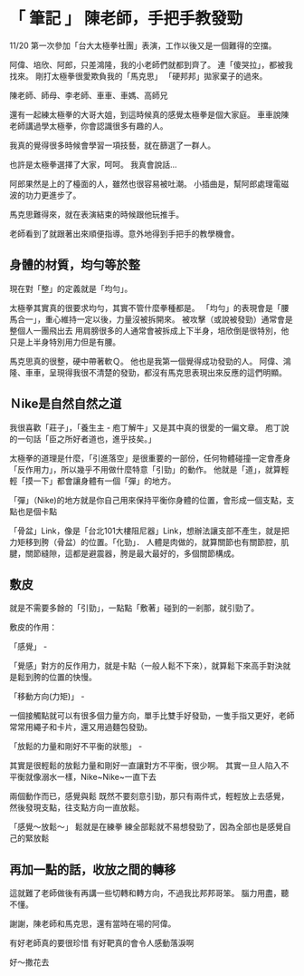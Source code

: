 # 「 筆記 」 陳老師，手把手教發勁

11/20 第一次參加「台大太極拳社團」表演，工作以後又是一個難得的空擋。

阿偉、培欣、阿郎，只差鴻隆，我的小老師們就都到齊了。
連「傻哭拉」，都被我找來。
剛打太極拳很愛欺負我的「馬克思」
「硬邦邦」拋家棄子的過來。

陳老師、師母、李老師、車車、車媽、高師兄

還有一起練太極拳的大哥大姐，到這時候真的感覺太極拳是個大家庭。
車車說陳老師講過學太極拳，你會認識很多有趣的人。

我真的覺得很多時候會學習一項技藝，就在篩選了一群人。

也許是太極拳選擇了大家，呵呵。
我真會說話...

阿郎果然是上的了檯面的人，雖然也很容易被吐潮。
小插曲是，幫阿郎處理電磁波的功力更進步了。

馬克思難得來，就在表演結束的時候跟他玩推手。

老師看到了就跟著出來順便指導。意外地得到手把手的教學機會。

## 身體的材質，均勻等於整

現在對「整」的定義就是「均勻」。

太極拳其實真的很要求均勻，其實不管什麼拳種都是。
「均勻」的表現會是「腰馬合一」，重心維持一定以後，力量沒被拆開來。
被攻擊（或說被發勁）通常會是整個人一團飛出去
用肩膀很多的人通常會被拆成上下半身，培欣倒是很特別，他只是上半身特別用力但是有腰。

馬克思真的很整，硬中帶著軟Ｑ。
他也是我第一個覺得成功發勁的人。
阿偉、鴻隆、車車，呈現得我很不清楚的發勁，都沒有馬克思表現出來反應的這們明顯。

## Ｎike是自然自然之道

我很喜歡「莊子」，「養生主 - 庖丁解牛」又是其中真的很愛的一偏文章。
庖丁說的一句話「臣之所好者道也，進乎技矣。」

太極拳的道理是什麼，「引進落空」是很重要的一部份，任何物體碰撞一定會產身「反作用力」，所以幾乎不用做什麼特意「引勁」的動作。
他就是「道」，就算輕輕「摸一下」都會讓身體有一個「彈」的地方。

「彈」（Nike)的地方就是你自己用來保持平衡你身體的位置，會形成一個支點，支點也是個卡點

「骨盆」Link，像是「台北101大樓阻尼器」Link，想辦法讓支部不產生，就是把力矩移到胯（骨盆）的位置。「化勁」．
人體是肉做的，就算關節也有關節腔，肌腱，關節縫隙，這都是避震器，胯是最大最好的，多個關節構成。

## 敷皮

就是不需要多餘的「引勁」，一點點「敷著」碰到的一剎那，就引勁了。

敷皮的作用：

「感覺」 -

「覺感」對方的反作用力，就是卡點（一般人鬆不下來），就算鬆下來高手對決就是鬆到胯的位置的快慢。

「移動方向(力矩)」 -

一個接觸點就可以有很多個力量方向，單手比雙手好發勁，一隻手指又更好，老師常常用繩子和卡片，還又用過麵包發勁。

「放鬆的力量和剛好不平衡的狀態」 -

其實是很輕鬆的放鬆力量和剛好一直讓對方不平衡，很少啊。
其實一旦人陷入不平衡就像溺水一樣，Nike~Nike~一直下去

兩個動作而已，感覺與鬆
既然不要刻意引勁，那只有兩件式，輕輕放上去感覺，然後發現支點，往支點方向一直放鬆。

「感覺～放鬆～」
鬆就是在練拳
練全部鬆就不易想發勁了，因為全部也是感覺自己的緊放鬆

## 再加一點的話，收放之間的轉移

這就難了老師做後有再講一些切轉和轉方向，不過我比邦邦哥笨。
腦力用盡，聽不懂。

謝謝，陳老師和馬克思，還有當時在場的阿偉。

有好老師真的要很珍惜
有好靶真的會令人感動落淚啊

好～撒花去

